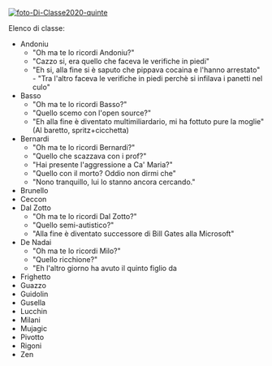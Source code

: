 


<a href="https://ibb.co/p2GLysv"><img src="https://i.ibb.co/LSbZ5qz/foto-Di-Classe2020-quinte.jpg" alt="foto-Di-Classe2020-quinte" border="0"></a>

Elenco di classe:
- Andoniu
	- "Oh ma te lo ricordi Andoniu?"
	- "Cazzo si, era quello che faceva le verifiche in piedi"
	- "Eh si, alla fine si è saputo che pippava cocaina e l'hanno arrestato" - "Tra l'altro faceva le verifiche in piedi perchè si infilava i panetti nel culo"
- Basso
	- "Oh ma te lo ricordi Basso?"
	-  "Quello scemo con l'open source?"
	-  "Eh alla fine è diventato multimiliardario, mi ha fottuto pure la moglie" (Al baretto, spritz+cicchetta)
- Bernardi
	-  "Oh ma te lo ricordi Bernardi?"
	-  "Quello che scazzava con i prof?"
	-  "Hai presente l'aggressione a Ca' Maria?"
	-  "Quello con il morto? Oddio non dirmi che"
	-  "Nono tranquillo, lui lo stanno ancora cercando." 
- Brunello
- Ceccon
- Dal Zotto
	-  "Oh ma te lo ricordi Dal Zotto?"
	-  "Quello semi-autistico?"
	-  "Alla fine è diventato successore di Bill Gates alla Microsoft"
- De Nadai
	-  "Oh ma te lo ricordi Milo?"
	-  "Quello ricchione?"
	-  "Eh l'altro giorno ha avuto il quinto figlio da
- Frighetto
- Guazzo
- Guidolin
- Gusella
- Lucchin
- Milani 
- Mujagic
- Pivotto
- Rigoni
- Zen
<!--stackedit_data:
eyJoaXN0b3J5IjpbODU1NTQ5OTcwLC0xNTA1ODE4MTgzXX0=
-->